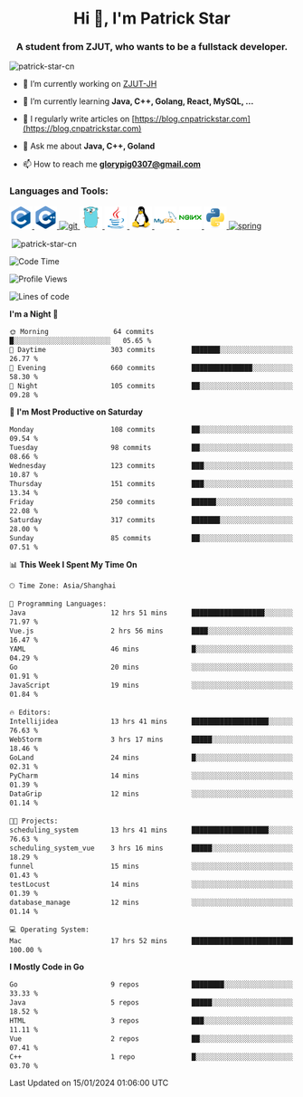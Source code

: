 <h1 align="center">Hi 👋, I'm Patrick Star</h1>
<h3 align="center">A student from ZJUT, who wants to be a fullstack developer.</h3>

<p align="left"> <img src="https://komarev.com/ghpvc/?username=patrick-star-cn&label=Profile%20views&color=0e75b6&style=flat" alt="patrick-star-cn" /> </p>

- 🔭 I’m currently working on [ZJUT-JH](https://github.com/zjutjh)

- 🌱 I’m currently learning **Java, C++, Golang, React, MySQL, ...**

- 📝 I regularly write articles on [https://blog.cnpatrickstar.com](https://blog.cnpatrickstar.com)

- 💬 Ask me about **Java, C++, Goland**

- 📫 How to reach me **glorypig0307@gmail.com**


<h3 align="left">Languages and Tools:</h3>
<p align="left"> 
  <a href="https://www.cprogramming.com/" target="_blank" rel="noreferrer"> 
    <img src="https://raw.githubusercontent.com/devicons/devicon/master/icons/c/c-original.svg" alt="c" width="40" height="40"/> 
  </a> 
  <a href="https://www.w3schools.com/cpp/" target="_blank" rel="noreferrer"> 
    <img src="https://raw.githubusercontent.com/devicons/devicon/master/icons/cplusplus/cplusplus-original.svg" alt="cplusplus" width="40" height="40"/> 
  </a> 
  <a href="https://git-scm.com/" target="_blank" rel="noreferrer"> 
    <img src="https://www.vectorlogo.zone/logos/git-scm/git-scm-icon.svg" alt="git" width="40" height="40"/> 
  </a> 
  <a href="https://golang.org" target="_blank" rel="noreferrer"> 
    <img src="https://raw.githubusercontent.com/devicons/devicon/master/icons/go/go-original.svg" alt="go" width="40" height="40"/> 
  </a> 
  <a href="https://www.java.com" target="_blank" rel="noreferrer"> 
    <img src="https://raw.githubusercontent.com/devicons/devicon/master/icons/java/java-original.svg" alt="java" width="40" height="40"/> 
  </a> 
  <a href="https://www.linux.org/" target="_blank" rel="noreferrer"> 
    <img src="https://raw.githubusercontent.com/devicons/devicon/master/icons/linux/linux-original.svg" alt="linux" width="40" height="40"/> 
  </a> 
  <a href="https://www.mysql.com/" target="_blank" rel="noreferrer"> 
    <img src="https://raw.githubusercontent.com/devicons/devicon/master/icons/mysql/mysql-original-wordmark.svg" alt="mysql" width="40" height="40"/> 
  </a> 
  <a href="https://www.nginx.com" target="_blank" rel="noreferrer"> 
    <img src="https://raw.githubusercontent.com/devicons/devicon/master/icons/nginx/nginx-original.svg" alt="nginx" width="40" height="40"/> 
  </a> 
  <a href="https://www.python.org" target="_blank" rel="noreferrer"> 
    <img src="https://raw.githubusercontent.com/devicons/devicon/master/icons/python/python-original.svg" alt="python" width="40" height="40"/> 
  </a> 
  <a href="https://spring.io/" target="_blank" rel="noreferrer"> 
    <img src="https://www.vectorlogo.zone/logos/springio/springio-icon.svg" alt="spring" width="40" height="40"/> 
  </a>
</p>

<p>&nbsp;<img align="center" src="https://github-readme-stats.vercel.app/api?username=patrick-star-cn&show_icons=true&locale=en" alt="patrick-star-cn" /></p>

<!--START_SECTION:waka-->
![Code Time](http://img.shields.io/badge/Code%20Time-533%20hrs%2043%20mins-blue)

![Profile Views](http://img.shields.io/badge/Profile%20Views-2-blue)

![Lines of code](https://img.shields.io/badge/From%20Hello%20World%20I%27ve%20Written-5.3%20million%20lines%20of%20code-blue)

**I'm a Night 🦉** 

```text
🌞 Morning                64 commits          █░░░░░░░░░░░░░░░░░░░░░░░░   05.65 % 
🌆 Daytime                303 commits         ███████░░░░░░░░░░░░░░░░░░   26.77 % 
🌃 Evening                660 commits         ███████████████░░░░░░░░░░   58.30 % 
🌙 Night                  105 commits         ██░░░░░░░░░░░░░░░░░░░░░░░   09.28 % 
```
📅 **I'm Most Productive on Saturday** 

```text
Monday                   108 commits         ██░░░░░░░░░░░░░░░░░░░░░░░   09.54 % 
Tuesday                  98 commits          ██░░░░░░░░░░░░░░░░░░░░░░░   08.66 % 
Wednesday                123 commits         ███░░░░░░░░░░░░░░░░░░░░░░   10.87 % 
Thursday                 151 commits         ███░░░░░░░░░░░░░░░░░░░░░░   13.34 % 
Friday                   250 commits         ██████░░░░░░░░░░░░░░░░░░░   22.08 % 
Saturday                 317 commits         ███████░░░░░░░░░░░░░░░░░░   28.00 % 
Sunday                   85 commits          ██░░░░░░░░░░░░░░░░░░░░░░░   07.51 % 
```


📊 **This Week I Spent My Time On** 

```text
🕑︎ Time Zone: Asia/Shanghai

💬 Programming Languages: 
Java                     12 hrs 51 mins      ██████████████████░░░░░░░   71.97 % 
Vue.js                   2 hrs 56 mins       ████░░░░░░░░░░░░░░░░░░░░░   16.47 % 
YAML                     46 mins             █░░░░░░░░░░░░░░░░░░░░░░░░   04.29 % 
Go                       20 mins             ░░░░░░░░░░░░░░░░░░░░░░░░░   01.91 % 
JavaScript               19 mins             ░░░░░░░░░░░░░░░░░░░░░░░░░   01.84 % 

🔥 Editors: 
Intellijidea             13 hrs 41 mins      ███████████████████░░░░░░   76.63 % 
WebStorm                 3 hrs 17 mins       █████░░░░░░░░░░░░░░░░░░░░   18.46 % 
GoLand                   24 mins             █░░░░░░░░░░░░░░░░░░░░░░░░   02.31 % 
PyCharm                  14 mins             ░░░░░░░░░░░░░░░░░░░░░░░░░   01.39 % 
DataGrip                 12 mins             ░░░░░░░░░░░░░░░░░░░░░░░░░   01.14 % 

🐱‍💻 Projects: 
scheduling_system        13 hrs 41 mins      ███████████████████░░░░░░   76.63 % 
scheduling_system_vue    3 hrs 16 mins       █████░░░░░░░░░░░░░░░░░░░░   18.29 % 
funnel                   15 mins             ░░░░░░░░░░░░░░░░░░░░░░░░░   01.43 % 
testLocust               14 mins             ░░░░░░░░░░░░░░░░░░░░░░░░░   01.39 % 
database_manage          12 mins             ░░░░░░░░░░░░░░░░░░░░░░░░░   01.14 % 

💻 Operating System: 
Mac                      17 hrs 52 mins      █████████████████████████   100.00 % 
```

**I Mostly Code in Go** 

```text
Go                       9 repos             ████████░░░░░░░░░░░░░░░░░   33.33 % 
Java                     5 repos             █████░░░░░░░░░░░░░░░░░░░░   18.52 % 
HTML                     3 repos             ███░░░░░░░░░░░░░░░░░░░░░░   11.11 % 
Vue                      2 repos             ██░░░░░░░░░░░░░░░░░░░░░░░   07.41 % 
C++                      1 repo              █░░░░░░░░░░░░░░░░░░░░░░░░   03.70 % 
```




 Last Updated on 15/01/2024 01:06:00 UTC
<!--END_SECTION:waka-->